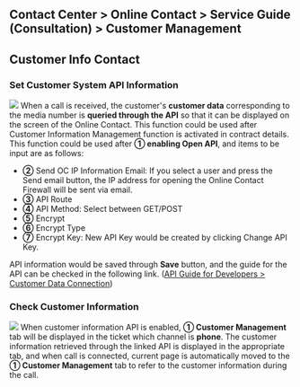 ## Contact Center > Online Contact > Service Guide (Consultation) > Customer Management

## Customer Info Contact
### Set Customer System API Information
![](http://static.toastoven.net/prod_contact_center/2.2.7-(1)_en.png)
When a call is received, the customer's **customer data** corresponding to the media number is **queried through the API** so that it can be displayed on the screen of the Online Contact. This function could be used after Customer Information Management function is activated in contract details.
This function could be used after **① enabling Open API**, and items to be input are as follows:

-	**②** Send OC IP Information Email: If you select a user and press the Send email button, the IP address for opening the Online Contact Firewall will be sent via email.
-	**③** API Route
-	**④** API Method: Select between GET/POST 
-	**⑤** Encrypt
-	**⑥** Encrypt Type
-	**⑦** Encrypt Key: New API Key would be created by clicking Change API Key.

API information would be saved through **Save** button, and the guide for the API can be checked in the following link. ([API Guide for Developers > Customer Data Connection](https://docs.toast.com/en/Contact%20Center/en/online-contact-api-guide-openapi-customer-data/))

### Check Customer Information
![](http://static.toastoven.net/prod_contact_center/2.2.7-(2)_en.png)
When customer information API is enabled, **① Customer Management** tab will be displayed in the ticket which channel is **phone**. The customer information retrieved through the linked API is displayed in the appropriate tab, and when call is connected, current page is automatically moved to the **① Customer Management** tab to refer to the customer information during the call. 


